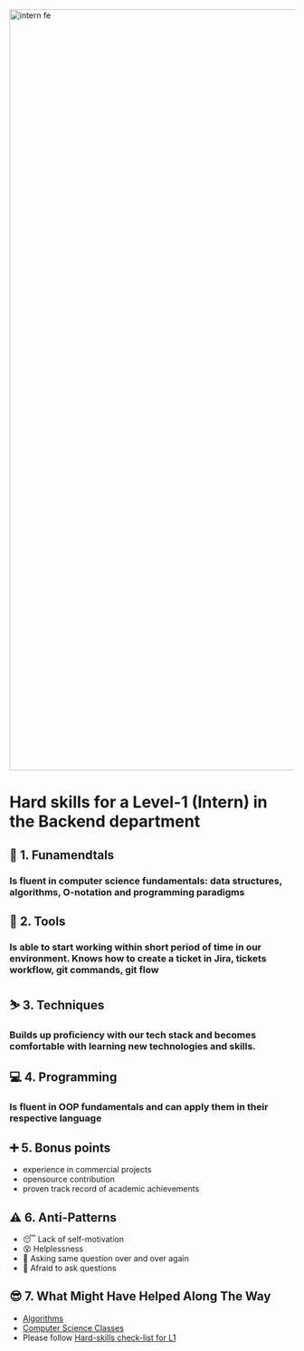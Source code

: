 <img width="1344" alt="intern fe" src="https://user-images.githubusercontent.com/47868427/120193769-76582a00-c225-11eb-933e-838a79fe33a8.png">

# Hard skills for a Level-1 (Intern) in the Backend department
## 🔄 1. Funamendtals
### Is fluent in computer science fundamentals: data structures, algorithms, O-notation and programming paradigms

## 🧰 2. Tools
### Is able to start working within short period of time in our environment. Knows how to create a ticket in Jira, tickets workflow, git commands, git flow

## ⛷️ 3. Techniques
### Builds up proficiency with our tech stack and becomes comfortable with learning new technologies and skills.

## 💻 4. Programming
### Is fluent in OOP fundamentals and can apply them in their respective language

## ➕ 5. Bonus points
- experience in commercial projects
- opensource contribution
- proven track record of academic achievements

## ⚠️ 6. Anti-Patterns
- :sleeping: Lack of self-motivation
- :dizzy_face: Helplessness
- :zombie: Asking same question over and over again
- :chicken: Afraid to ask questions

## 😎 7. What Might Have Helped Along The Way
- [Algorithms](https://algs4.cs.princeton.edu/home/)
- [Computer Science Classes](https://courses.cs.washington.edu/courses/cse351/16wi/goals-and-syllabus.html)
- Please follow [Hard-skills check-list for L1](https://docs.google.com/spreadsheets/d/1Tu1rYjERCJYOxHWOK1qulFuNGsv5ObxORKWsJtqd38s/edit#gid=794128633)
